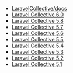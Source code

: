 * [LaravelCollective/docs
](https://github.com/LaravelCollective/docs/blob/5.6/html.md)
* [Laravel Collective 6.0](https://laravelcollective.com/docs/6.0/html)
* [Laravel Collective 5.8](https://laravelcollective.com/docs/5.8/html)
* [Laravel Collective 5.7](https://laravelcollective.com/docs/5.7/html)
* [Laravel Collective 5.6](https://laravelcollective.com/docs/5.6/html)
* [Laravel Collective 5.5](https://laravelcollective.com/docs/5.5/html)
* [Laravel Collective 5.4](https://laravelcollective.com/docs/5.4/html)
* [Laravel Collective 5.3](https://laravelcollective.com/docs/5.3/html)
* [Laravel Collective 5.2](https://laravelcollective.com/docs/5.2/html)
* [Laravel Collective 5.1](https://laravelcollective.com/docs/5.1/html)